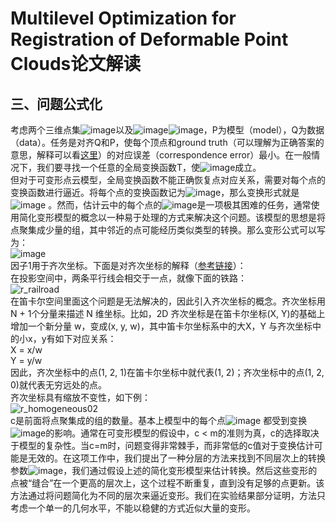 # Multilevel Optimization for Registration of Deformable Point Clouds论文解读  

## 三、问题公式化  
考虑两个三维点集![image](https://user-images.githubusercontent.com/74122331/137153979-59ea2f6f-3bf8-45ab-960f-576508eed560.png)以及![image](https://user-images.githubusercontent.com/74122331/137154041-20983e98-0d30-4e7a-a08d-5f1de8c796c0.png)![image](https://user-images.githubusercontent.com/74122331/137154113-e1c9bb77-1b01-4005-9c50-8c2fa9da5704.png)，P为模型（model），Q为数据（data）。任务是对齐Q和P，使每个顶点和ground truth（可以理解为正确答案的意思，解释可以看[这里](https://www.zhihu.com/question/22464082)）的对应误差（correspondence error）最小。在一般情况下，我们要寻找一个任意的全局变换函数T，使![image](https://user-images.githubusercontent.com/74122331/137156609-4c228ced-3d93-4ee1-826d-cc1766aef4f5.png)成立。  
但对于可变形点云模型，全局变换函数不能正确恢复点对应关系，需要对每个点的变换函数进行逼近。将每个点的变换函数记为![image](https://user-images.githubusercontent.com/74122331/137156983-2accd77a-f040-476d-a415-60bc28878288.png)，那么变换形式就是![image](https://user-images.githubusercontent.com/74122331/137157065-2817ca49-769b-4e55-ac08-c25062f03085.png)
。然而，估计云中的每个点的![image](https://user-images.githubusercontent.com/74122331/137156983-2accd77a-f040-476d-a415-60bc28878288.png)是一项极其困难的任务，通常使用简化变形模型的概念以一种易于处理的方式来解决这个问题。该模型的思想是将点聚集成少量的组，其中邻近的点可能经历类似类型的转换。那么变形公式可以写为：  
![image](https://user-images.githubusercontent.com/74122331/137157370-b7203a41-54e9-4f02-9407-d10038dfc27c.png)  
因子1用于齐次坐标。下面是对齐次坐标的解释（[参考链接](https://www.cnblogs.com/zhizhan/p/3999885.html)）：  
在投影空间中，两条平行线会相交于一点，就像下面的铁路：  
![r_railroad](https://user-images.githubusercontent.com/74122331/137577866-21b0f7a7-946b-4453-8586-35f11217d631.jpg)  
在笛卡尔空间里面这个问题是无法解决的，因此引入齐次坐标的概念。齐次坐标用 N + 1个分量来描述 N 维坐标。比如，2D 齐次坐标是在笛卡尔坐标(X, Y)的基础上增加一个新分量 w，变成(x, y, w)，其中笛卡尔坐标系中的大X，Y 与齐次坐标中的小x，y有如下对应关系：  
X = x/w  
Y = y/w   
因此，齐次坐标中的点(1, 2, 1)在笛卡尔坐标中就代表(1, 2)；齐次坐标中的点(1, 2, 0)就代表无穷远处的点。  
齐次坐标具有缩放不变性，如下例：   
![r_homogeneous02](https://user-images.githubusercontent.com/74122331/137577874-a30b5a00-3e86-47b1-802e-c156e0aea771.png)  
c是前面将点聚集成的组的数量。基本上模型中的每个点![image](https://user-images.githubusercontent.com/74122331/137577788-41087c3d-a5e3-4feb-996a-3792b834526e.png)
都受到变换![image](https://user-images.githubusercontent.com/74122331/137577857-34081d2a-1272-482a-ac37-193c47bb2466.png)的影响。通常在可变形模型的假设中，c < m的准则为真，c的选择取决于模型的复杂性。当c=m时，问题变得非常棘手，而非常低的c值对于变换估计可能是无效的。在这项工作中，我们提出了一种分层的方法来找到不同层次上的转换参数![image](https://user-images.githubusercontent.com/74122331/137577857-34081d2a-1272-482a-ac37-193c47bb2466.png)，我们通过假设上述的简化变形模型来估计转换。然后这些变形的点被“缝合”在一个更高的层次上，这个过程不断重复，直到没有足够的点更新。该方法通过将问题简化为不同的层次来逼近变形。我们在实验结果部分证明，方法只考虑一个单一的几何水平，不能以稳健的方式近似大量的变形。  
